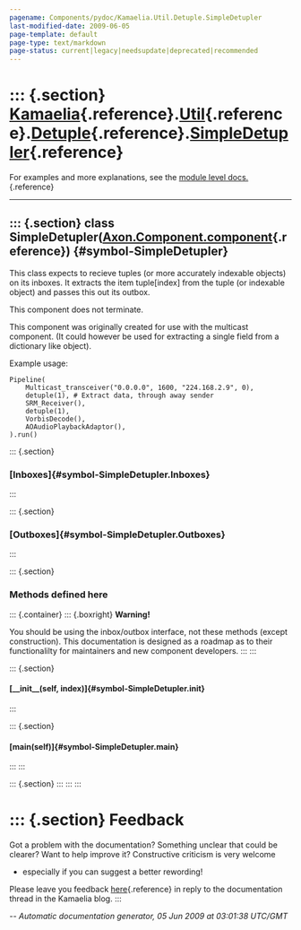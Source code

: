 ```yaml
---
pagename: Components/pydoc/Kamaelia.Util.Detuple.SimpleDetupler
last-modified-date: 2009-06-05
page-template: default
page-type: text/markdown
page-status: current|legacy|needsupdate|deprecated|recommended
---
```

::: {.section}
[Kamaelia](/Components/pydoc/Kamaelia.html){.reference}.[Util](/Components/pydoc/Kamaelia.Util.html){.reference}.[Detuple](/Components/pydoc/Kamaelia.Util.Detuple.html){.reference}.[SimpleDetupler](/Components/pydoc/Kamaelia.Util.Detuple.SimpleDetupler.html){.reference}
==============================================================================================================================================================================================================================================================================

For examples and more explanations, see the [module level
docs.](/Components/pydoc/Kamaelia.Util.Detuple.html){.reference}

------------------------------------------------------------------------

::: {.section}
class SimpleDetupler([Axon.Component.component](/Docs/Axon/Axon.Component.component.html){.reference}) {#symbol-SimpleDetupler}
------------------------------------------------------------------------------------------------------

This class expects to recieve tuples (or more accurately indexable
objects) on its inboxes. It extracts the item tuple\[index\] from the
tuple (or indexable object) and passes this out its outbox.

This component does not terminate.

This component was originally created for use with the multicast
component. (It could however be used for extracting a single field from
a dictionary like object).

Example usage:

``` {.literal-block}
Pipeline(
    Multicast_transceiver("0.0.0.0", 1600, "224.168.2.9", 0),
    detuple(1), # Extract data, through away sender
    SRM_Receiver(),
    detuple(1),
    VorbisDecode(),
    AOAudioPlaybackAdaptor(),
).run()
```

::: {.section}
### [Inboxes]{#symbol-SimpleDetupler.Inboxes}
:::

::: {.section}
### [Outboxes]{#symbol-SimpleDetupler.Outboxes}
:::

::: {.section}
### Methods defined here

::: {.container}
::: {.boxright}
**Warning!**

You should be using the inbox/outbox interface, not these methods
(except construction). This documentation is designed as a roadmap as to
their functionalilty for maintainers and new component developers.
:::
:::

::: {.section}
#### [\_\_init\_\_(self, index)]{#symbol-SimpleDetupler.__init__}
:::

::: {.section}
#### [main(self)]{#symbol-SimpleDetupler.main}
:::
:::

::: {.section}
:::
:::
:::

::: {.section}
Feedback
========

Got a problem with the documentation? Something unclear that could be
clearer? Want to help improve it? Constructive criticism is very welcome
- especially if you can suggest a better rewording!

Please leave you feedback
[here](../../../cgi-bin/blog/blog.cgi?rm=viewpost&nodeid=1142023701){.reference}
in reply to the documentation thread in the Kamaelia blog.
:::

*\-- Automatic documentation generator, 05 Jun 2009 at 03:01:38 UTC/GMT*
